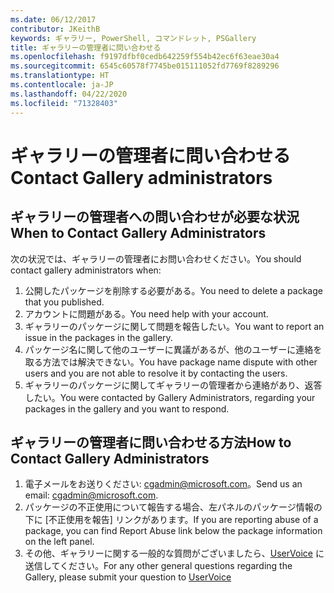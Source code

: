 ```yaml
---
ms.date: 06/12/2017
contributor: JKeithB
keywords: ギャラリー, PowerShell, コマンドレット, PSGallery
title: ギャラリーの管理者に問い合わせる
ms.openlocfilehash: f9197dfbf0cedb642259f554b42ec6f63eae30a4
ms.sourcegitcommit: 6545c60578f7745be015111052fd7769f8289296
ms.translationtype: HT
ms.contentlocale: ja-JP
ms.lasthandoff: 04/22/2020
ms.locfileid: "71328403"
---
```

# <a name="contact-gallery-administrators"></a><span data-ttu-id="c1925-103">ギャラリーの管理者に問い合わせる</span><span class="sxs-lookup"><span data-stu-id="c1925-103">Contact Gallery administrators</span></span>

## <a name="when-to-contact-gallery-administrators"></a><span data-ttu-id="c1925-104">ギャラリーの管理者への問い合わせが必要な状況</span><span class="sxs-lookup"><span data-stu-id="c1925-104">When to Contact Gallery Administrators</span></span>

<span data-ttu-id="c1925-105">次の状況では、ギャラリーの管理者にお問い合わせください。</span><span class="sxs-lookup"><span data-stu-id="c1925-105">You should contact gallery administrators when:</span></span>

1. <span data-ttu-id="c1925-106">公開したパッケージを削除する必要がある。</span><span class="sxs-lookup"><span data-stu-id="c1925-106">You need to delete a package that you published.</span></span>
2. <span data-ttu-id="c1925-107">アカウントに問題がある。</span><span class="sxs-lookup"><span data-stu-id="c1925-107">You need help with your account.</span></span>
3. <span data-ttu-id="c1925-108">ギャラリーのパッケージに関して問題を報告したい。</span><span class="sxs-lookup"><span data-stu-id="c1925-108">You want to report an issue in the packages in the gallery.</span></span>
4. <span data-ttu-id="c1925-109">パッケージ名に関して他のユーザーに異議があるが、他のユーザーに連絡を取る方法では解決できない。</span><span class="sxs-lookup"><span data-stu-id="c1925-109">You have package name dispute with other users and you are not able to resolve it by contacting the users.</span></span>
5. <span data-ttu-id="c1925-110">ギャラリーのパッケージに関してギャラリーの管理者から連絡があり、返答したい。</span><span class="sxs-lookup"><span data-stu-id="c1925-110">You were contacted by Gallery Administrators, regarding your packages in the gallery and you want to respond.</span></span>

## <a name="how-to-contact-gallery-administrators"></a><span data-ttu-id="c1925-111">ギャラリーの管理者に問い合わせる方法</span><span class="sxs-lookup"><span data-stu-id="c1925-111">How to Contact Gallery Administrators</span></span>

1. <span data-ttu-id="c1925-112">電子メールをお送りください: cgadmin@microsoft.com。</span><span class="sxs-lookup"><span data-stu-id="c1925-112">Send us an email: cgadmin@microsoft.com.</span></span>
2. <span data-ttu-id="c1925-113">パッケージの不正使用について報告する場合、左パネルのパッケージ情報の下に [不正使用を報告] リンクがあります。</span><span class="sxs-lookup"><span data-stu-id="c1925-113">If you are reporting abuse of a package, you can find Report Abuse link below the package information on the left panel.</span></span>
3. <span data-ttu-id="c1925-114">その他、ギャラリーに関する一般的な質問がございましたら、[UserVoice](http://windowsserver.uservoice.com/forums/301869-powershell) に送信してください。</span><span class="sxs-lookup"><span data-stu-id="c1925-114">For any other general questions regarding the Gallery, please submit your question to [UserVoice](http://windowsserver.uservoice.com/forums/301869-powershell)</span></span>
